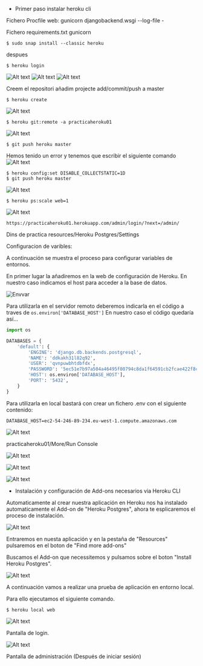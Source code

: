 - Primer paso instalar heroku cli

Fichero Procfile
    web: gunicorn djangobackend.wsgi --log-file -


Fichero requirements.txt
    gunicorn

```
$ sudo snap install --classic heroku
```

despues 

```
$ heroku login
```
![Alt text](images/terminalLogin.png)
![Alt text](images/cap3.png)
![Alt text](images/capLoginBrow.png)

Creem el repositori 
añadim projecte 
add/commit/push a master

```
$ heroku create
```
![Alt text](images/herokucreate.png)


```
$ heroku git:remote -a practicaheroku01
```
![Alt text](images/cap4.png)


```
$ git push heroku master
```

Hemos tenido un error y tenemos que escribir el siguiente comando
![Alt text](images/caperror.png)

```
$ heroku config:set DISABLE_COLLECTSTATIC=1D
$ git push heroku master
```
![Alt text](images/capfinal.png)

```
$ heroku ps:scale web=1
```
![Alt text](images/capFun.png)



```
https://practicaheroku01.herokuapp.com/admin/login/?next=/admin/
```

Dins de practica resources/Heroku Postgres/Settings

Configuracion de varibles:

A continuación se muestra el proceso para configurar variables de entornos.

En primer lugar la añadiremos en la web de configuración de Heroku. En nuestro caso indicamos el host para acceder a la base de datos.

![Envvar](images/envvarsremote.png)

Para utilizarla en el servidor remoto deberemos indicarla en el código a traves de `os.environ['DATABASE_HOST']` En nuestro caso el código quedaría así...

```python
import os

DATABASES = {
    'default': {
        'ENGINE': 'django.db.backends.postgresql', 
        'NAME': 'ddkakh31l82q92',
        'USER': 'qvnpuwbhtdbfdx',
        'PASSWORD': '5ec51e7b97a504a46495f80794c8da1f64591cb2fcae422f8cba616b85960bcb',
        'HOST': os.environ['DATABASE_HOST'],
        'PORT': '5432',
    }
}
```

Para utilizarla en local bastará con crear un fichero .env con el siguiente contenido:
```
DATABASE_HOST=ec2-54-246-89-234.eu-west-1.compute.amazonaws.com
```


![Alt text](images/capSetings.png)

practicaheroku01/More/Run Console

![Alt text](images/superuser.png)

![Alt text](images/despHero.png)

![Alt text](images/hotels.png)

- Instalación y configuración de Add-ons necesarios via Heroku CLI

Automaticamente al crear nuestra aplicación en Heroku nos ha instalado automaticamente el Add-on de "Heroku Postgres", ahora te esplicaremos el proceso de instalación.

![Alt text](images/addons.png)

Entraremos en nuesta aplicación y en la pestaña de "Resources" pulsaremos en el boton de "Find more add-ons"

Buscamos el Add-on que necessitemos y pulsamos sobre el boton "Install Heroku Postgres".

![Alt text](images/installaddon.png)


A continuación vamos a realizar una prueba de aplicación en entorno local.

Para ello ejecutamos el siguiente comando.
```
$ heroku local web
```
![Alt text](images/local1.png) 

Pantalla de login.

![Alt text](images/local.png)

Pantalla de administración (Después de iniciar sesión)